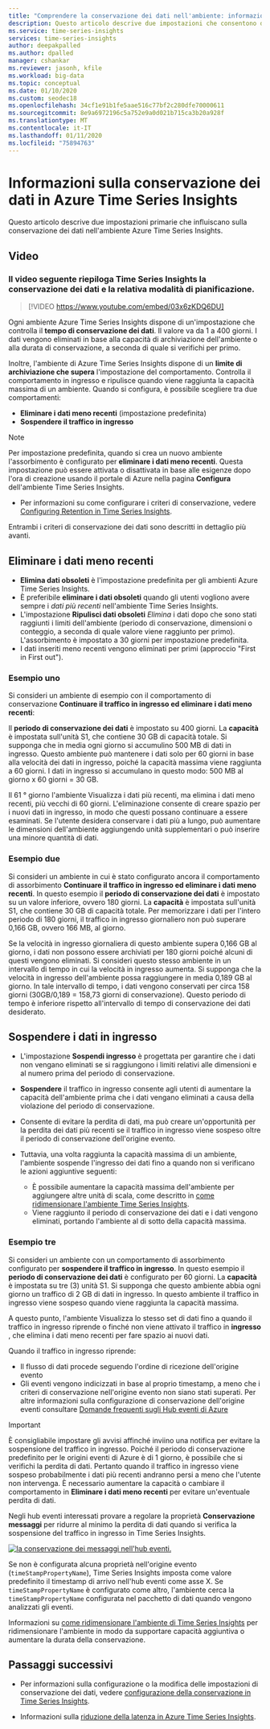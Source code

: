 ```yaml
---
title: "Comprendere la conservazione dei dati nell'ambiente: informazioni dettagliate su Azure Time Series | Microsoft Docs"
description: Questo articolo descrive due impostazioni che consentono di controllare la conservazione dati nell'ambiente Azure Time Series Insights.
ms.service: time-series-insights
services: time-series-insights
author: deepakpalled
ms.author: dpalled
manager: cshankar
ms.reviewer: jasonh, kfile
ms.workload: big-data
ms.topic: conceptual
ms.date: 01/10/2020
ms.custom: seodec18
ms.openlocfilehash: 34cf1e91b1fe5aae516c77bf2c280dfe70000611
ms.sourcegitcommit: 8e9a6972196c5a752e9a0d021b715ca3b20a928f
ms.translationtype: MT
ms.contentlocale: it-IT
ms.lasthandoff: 01/11/2020
ms.locfileid: "75894763"
---
```

# <a name="understand-data-retention-in-azure-time-series-insights"></a>Informazioni sulla conservazione dei dati in Azure Time Series Insights

Questo articolo descrive due impostazioni primarie che influiscano sulla conservazione dei dati nell'ambiente Azure Time Series Insights.

## <a name="video"></a>Video

### <a name="the-following-video-summarizes-time-series-insights-data-retention-and-how-to-plan-for-itbr"></a>Il video seguente riepiloga Time Series Insights la conservazione dei dati e la relativa modalità di pianificazione.</br>

> [!VIDEO https://www.youtube.com/embed/03x6zKDQ6DU]

Ogni ambiente Azure Time Series Insights dispone di un'impostazione che controlla il **tempo di conservazione dei dati**. Il valore va da 1 a 400 giorni. I dati vengono eliminati in base alla capacità di archiviazione dell'ambiente o alla durata di conservazione, a seconda di quale si verifichi per primo.

Inoltre, l'ambiente di Azure Time Series Insights dispone di un **limite di archiviazione che supera** l'impostazione del comportamento. Controlla il comportamento in ingresso e ripulisce quando viene raggiunta la capacità massima di un ambiente. Quando si configura, è possibile scegliere tra due comportamenti:

- **Eliminare i dati meno recenti** (impostazione predefinita)  
- **Sospendere il traffico in ingresso**

> [!NOTE]
> Per impostazione predefinita, quando si crea un nuovo ambiente l'assorbimento è configurato per **eliminare i dati meno recenti**. Questa impostazione può essere attivata o disattivata in base alle esigenze dopo l'ora di creazione usando il portale di Azure nella pagina **Configura** dell'ambiente Time Series Insights.
> * Per informazioni su come configurare i criteri di conservazione, vedere [Configuring Retention in Time Series Insights](time-series-insights-how-to-configure-retention.md).

Entrambi i criteri di conservazione dei dati sono descritti in dettaglio più avanti.

## <a name="purge-old-data"></a>Eliminare i dati meno recenti

- **Elimina dati obsoleti** è l'impostazione predefinita per gli ambienti Azure Time Series Insights.  
- È preferibile **eliminare i dati obsoleti** quando gli utenti vogliono avere sempre i *dati più recenti* nell'ambiente Time Series Insights.
- L'impostazione **Ripulisci dati obsoleti** *Elimina* i dati dopo che sono stati raggiunti i limiti dell'ambiente (periodo di conservazione, dimensioni o conteggio, a seconda di quale valore viene raggiunto per primo). L'assorbimento è impostato a 30 giorni per impostazione predefinita.
- I dati inseriti meno recenti vengono eliminati per primi (approccio "First in First out").

### <a name="example-one"></a>Esempio uno

Si consideri un ambiente di esempio con il comportamento di conservazione **Continuare il traffico in ingresso ed eliminare i dati meno recenti**:

Il **periodo di conservazione dei dati** è impostato su 400 giorni. La **capacità** è impostata sull'unità S1, che contiene 30 GB di capacità totale. Si supponga che in media ogni giorno si accumulino 500 MB di dati in ingresso. Questo ambiente può mantenere i dati solo per 60 giorni in base alla velocità dei dati in ingresso, poiché la capacità massima viene raggiunta a 60 giorni. I dati in ingresso si accumulano in questo modo: 500 MB al giorno x 60 giorni = 30 GB.

Il 61 ° giorno l'ambiente Visualizza i dati più recenti, ma elimina i dati meno recenti, più vecchi di 60 giorni. L'eliminazione consente di creare spazio per i nuovi dati in ingresso, in modo che questi possano continuare a essere esaminati. Se l'utente desidera conservare i dati più a lungo, può aumentare le dimensioni dell'ambiente aggiungendo unità supplementari o può inserire una minore quantità di dati.  

### <a name="example-two"></a>Esempio due

Si consideri un ambiente in cui è stato configurato ancora il comportamento di assorbimento **Continuare il traffico in ingresso ed eliminare i dati meno recenti**. In questo esempio il **periodo di conservazione dei dati** è impostato su un valore inferiore, ovvero 180 giorni. La **capacità** è impostata sull'unità S1, che contiene 30 GB di capacità totale. Per memorizzare i dati per l'intero periodo di 180 giorni, il traffico in ingresso giornaliero non può superare 0,166 GB, ovvero 166 MB, al giorno.  

Se la velocità in ingresso giornaliera di questo ambiente supera 0,166 GB al giorno, i dati non possono essere archiviati per 180 giorni poiché alcuni di questi vengono eliminati. Si consideri questo stesso ambiente in un intervallo di tempo in cui la velocità in ingresso aumenta. Si supponga che la velocità in ingresso dell'ambiente possa raggiungere in media 0,189 GB al giorno. In tale intervallo di tempo, i dati vengono conservati per circa 158 giorni (30GB/0,189 = 158,73 giorni di conservazione). Questo periodo di tempo è inferiore rispetto all'intervallo di tempo di conservazione dei dati desiderato.

## <a name="pause-ingress"></a>Sospendere i dati in ingresso

- L'impostazione **Sospendi ingresso** è progettata per garantire che i dati non vengano eliminati se si raggiungono i limiti relativi alle dimensioni e al numero prima del periodo di conservazione.  
- **Sospendere** il traffico in ingresso consente agli utenti di aumentare la capacità dell'ambiente prima che i dati vengano eliminati a causa della violazione del periodo di conservazione.
- Consente di evitare la perdita di dati, ma può creare un'opportunità per la perdita dei dati più recenti se il traffico in ingresso viene sospeso oltre il periodo di conservazione dell'origine evento.
- Tuttavia, una volta raggiunta la capacità massima di un ambiente, l'ambiente sospende l'ingresso dei dati fino a quando non si verificano le azioni aggiuntive seguenti:

   - È possibile aumentare la capacità massima dell'ambiente per aggiungere altre unità di scala, come descritto in [come ridimensionare l'ambiente Time Series Insights](time-series-insights-how-to-scale-your-environment.md).
   - Viene raggiunto il periodo di conservazione dei dati e i dati vengono eliminati, portando l'ambiente al di sotto della capacità massima.

### <a name="example-three"></a>Esempio tre

Si consideri un ambiente con un comportamento di assorbimento configurato per **sospendere il traffico in ingresso**. In questo esempio il **periodo di conservazione dei dati** è configurato per 60 giorni. La **capacità** è impostata su tre (3) unità S1. Si supponga che questo ambiente abbia ogni giorno un traffico di 2 GB di dati in ingresso. In questo ambiente il traffico in ingresso viene sospeso quando viene raggiunta la capacità massima.

A questo punto, l'ambiente Visualizza lo stesso set di dati fino a quando il traffico in ingresso riprende o finché non viene attivato il traffico in **ingresso** , che elimina i dati meno recenti per fare spazio ai nuovi dati.

Quando il traffico in ingresso riprende:

- Il flusso di dati procede seguendo l'ordine di ricezione dell'origine evento
- Gli eventi vengono indicizzati in base al proprio timestamp, a meno che i criteri di conservazione nell'origine evento non siano stati superati. Per altre informazioni sulla configurazione di conservazione dell'origine eventi consultare [Domande frequenti sugli Hub eventi di Azure](../event-hubs/event-hubs-faq.md)

> [!IMPORTANT]
> È consigliabile impostare gli avvisi affinché inviino una notifica per evitare la sospensione del traffico in ingresso. Poiché il periodo di conservazione predefinito per le origini eventi di Azure è di 1 giorno, è possibile che si verifichi la perdita di dati. Pertanto quando il traffico in ingresso viene sospeso probabilmente i dati più recenti andranno persi a meno che l'utente non intervenga. È necessario aumentare la capacità o cambiare il comportamento in **Eliminare i dati meno recenti** per evitare un'eventuale perdita di dati.

Negli hub eventi interessati provare a regolare la proprietà **Conservazione messaggi** per ridurre al minimo la perdita di dati quando si verifica la sospensione del traffico in ingresso in Time Series Insights.

[![la conservazione dei messaggi nell'hub eventi.](media/time-series-insights-concepts-retention/event-hub-retention.png)](media/time-series-insights-concepts-retention/event-hub-retention.png#lightbox)

Se non è configurata alcuna proprietà nell'origine evento (`timeStampPropertyName`), Time Series Insights imposta come valore predefinito il timestamp di arrivo nell'hub eventi come asse X. Se `timeStampPropertyName` è configurato come altro, l'ambiente cerca la `timeStampPropertyName` configurata nel pacchetto di dati quando vengono analizzati gli eventi.

Informazioni su [come ridimensionare l'ambiente di Time Series Insights](time-series-insights-how-to-scale-your-environment.md) per ridimensionare l'ambiente in modo da supportare capacità aggiuntiva o aumentare la durata della conservazione.

## <a name="next-steps"></a>Passaggi successivi

- Per informazioni sulla configurazione o la modifica delle impostazioni di conservazione dei dati, vedere [configurazione della conservazione in Time Series Insights](time-series-insights-how-to-configure-retention.md).

- Informazioni sulla [riduzione della latenza in Azure Time Series Insights](time-series-insights-environment-mitigate-latency.md).
